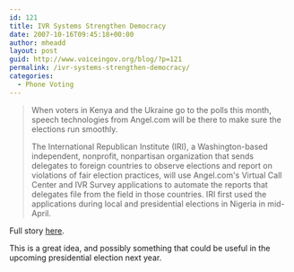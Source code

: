 ```yaml
---
id: 121
title: IVR Systems Strengthen Democracy
date: 2007-10-16T09:45:18+00:00
author: mheadd
layout: post
guid: http://www.voiceingov.org/blog/?p=121
permalink: /ivr-systems-strengthen-democracy/
categories:
  - Phone Voting
---
```

> When voters in Kenya and the Ukraine go to the polls this month, speech technologies from Angel.com will be there to make sure the elections run smoothly. 
> 
> The International Republican Institute (IRI), a Washington-based independent, nonprofit, nonpartisan organization that sends delegates to foreign countries to observe elections and report on violations of fair election practices, will use Angel.com's Virtual Call Center and IVR Survey applications to automate the reports that delegates file from the field in those countries. IRI first used the applications during local and presidential elections in Nigeria in mid-April.

Full story <a href="http://www.speechtechmag.com/Articles/ReadArticle.aspx?ArticleID=39747" target="_blank">here</a>.

This is a great idea, and possibly something that could be useful in the upcoming presidential election next year.